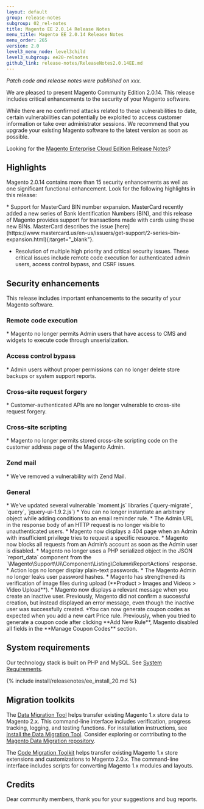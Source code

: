 ```yaml
---
layout: default
group: release-notes
subgroup: 02_rel-notes
title: Magento EE 2.0.14 Release Notes
menu_title: Magento EE 2.0.14 Release Notes
menu_order: 265
version: 2.0
level3_menu_node: level3child
level3_subgroup: ee20-relnotes 
github_link: release-notes/ReleaseNotes2.0.14EE.md
---
```


*Patch code and release notes were published on xxx.* 

We are pleased to present Magento Community Edition 2.0.14. This release includes critical enhancements to the security of your Magento software.
 


<div class="bs-callout bs-callout-warning" markdown="1">
 While there are no confirmed attacks related to these vulnerabilities to date, certain vulnerabilities can potentially be exploited to access customer information or take over administrator sessions. We recommend that you upgrade your existing Magento software to the latest version as soon as possible.
 </div>
 
 Looking for the <a href= "http://devdocs.magento.com/guides/v2.0/cloud/release-notes/CloudReleaseNotes.html" target="_blank">Magento Enterprise Cloud Edition Release Notes</a>?


## Highlights

Magento 2.0.14 contains more than 15 security enhancements as well as one significant functional enhancement. Look for the following highlights in this release:

<!--- 68868 -->* Support for MasterCard BIN number expansion. MasterCard recently added a new series of Bank Identification Numbers (BIN), and this release of Magento provides support for transactions made with cards using these new BINs. MasterCard describes the issue [here](https://www.mastercard.us/en-us/issuers/get-support/2-series-bin-expansion.html){:target="_blank"}.

* Resolution of multiple high priority and critical security issues. These critical issues include remote code execution for authenticated admin users, access control bypass, and CSRF issues.




## Security enhancements

This release includes important enhancements to the security of your Magento software. 


### Remote code execution
<!--- 63863 -->* Magento no longer permits Admin users that have access to CMS and widgets to execute code through unserialization.


### Access control bypass
<!--- 63868 -->* Admin users without proper permissions can no longer delete store backups or system support reports. 


### Cross-site request forgery
<!--- 63865 -->* Customer-authenticated APIs are no longer vulnerable to cross-site request forgery.


### Cross-site scripting

<!--- 63518 -->* Magento no longer permits stored cross-site scripting code on the customer address page of the Magento Admin.


### Zend mail

<!--- 63633 -->* We’ve removed a vulnerability with Zend Mail.








### General

<!--- 63681, 64051 -->* We’ve updated several vulnerable `moment.js` libraries (`query-migrate`, `query`, `jquery-ui-1.9.2.js`)


<!--- 63880 -->* You can no longer instantiate an arbitrary object while adding conditions to an email reminder rule. 

<!--- 63878 -->* The Admin URL in the response body of an HTTP request is no longer visible to unauthenticated users. 

<!--- 63876 -->* Magento now displays a 404 page when an Admin with insufficient privilege tries to request a specific resource.

<!--- 63528 -->* Magento now blocks all requests from an Admin’s account as soon as the Admin user is disabled.

<!--- 62314 -->* Magento no longer uses a PHP serialized object in the JSON `report_data` component from the `\Magento\Support\Ui\Component\Listing\Column\ReportActions` response.

<!--- 61016 -->* Action logs no longer display plain-text passwords.

<!--- 59096 -->* The Magento Admin no longer leaks user password hashes.

<!--- 67449 -->* Magento has strengthened its verification of image files during upload (**Product > Images and Videos > Video Upload**).

<!--- 66972 -->* Magento now displays a relevant message when you create an inactive user.  Previously, Magento did not confirm a successful creation, but instead displayed an error message, even though the inactive user was successfully created.


<!--- 66116 -->*You can now generate coupon codes as expected when you add a new cart Price rule. Previously, when you tried to generate a coupon code after clicking **Add New Rule**, Magento disabled all fields in the **Manage Coupon Codes** section.

 


<!--- INTERNAL ONLY -->
<!--- 66916,  66633, 66631, 66605, 66598, 66597, 66594, 66593, 66591, 66590, 66451, 66405, 66326, 65493, 65054, 64877, 64584, 66491, 66496, 66498, 66542-->

<!--- DUPLICATE -->
<!--- 65056, 65065 -->


<!--- WON'T FIX -->
<!---  65057 -->


<!--- CANNOT REPRODUCE -->
<!---  66592, 66466, 66507 -->




## System requirements
Our technology stack is built on PHP and MySQL. See
<a href="{{ page.baseurl }}install-gde/system-requirements.html" target="_blank">System Requirements</a>.


{% include install/releasenotes/ee_install_20.md %}



## Migration toolkits
The <a href="{{ page.baseurl }}migration/migration-migrate.html" target="_blank">Data Migration Tool</a> helps transfer existing Magento 1.x store data to Magento 2.x. This command-line interface includes verification, progress tracking, logging, and testing functions. For installation instructions, see  <a href="{{ page.baseurl }}migration/migration-tool-install.html" target="_blank">Install the Data Migration Tool</a>. Consider exploring or contributing to the <a href="https://github.com/magento/data-migration-tool" target="_blank"> Magento Data Migration repository</a>.

The <a href="https://github.com/magento/code-migration" target="_blank">Code Migration Toolkit</a> helps transfer existing Magento 1.x store extensions and customizations to Magento 2.0.x. The command-line interface includes scripts for converting Magento 1.x modules and layouts.

## Credits

Dear community members, thank you for your suggestions and bug reports.
